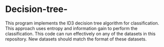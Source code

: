 # Decision-tree-
This program implements the ID3 decision tree algorithm for classification. This approach uses entropy and information gain to perform the classification.
This code can run effectively on any of the datasets in this repository. New datasets should match the format of these datasets. 
